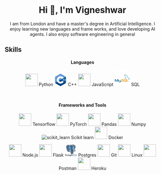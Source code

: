 <h1 align="center">Hi 👋, I'm Vigneshwar</h1>
<p align="center">I am from London and have a master's degree in Artificial Intelligence. I enjoy learning new languages and frame works, and love developing AI agents. I also enjoy software engineering in general</p>

## Skills

<h4 align="center">Languages</h4>

<p align="center">
<img src="https://www.vectorlogo.zone/logos/python/python-icon.svg" width="40" height="40"/> Python
 <img src="https://raw.githubusercontent.com/devicons/devicon/master/icons/cplusplus/cplusplus-original.svg" alt="cplusplus" width="40" height="40"/> C++
 <img src="https://upload.vectorlogo.zone/logos/javascript/images/239ec8a4-163e-4792-83b6-3f6d96911757.svg" width="40" height="40"/> JavaScript
 <img src="https://raw.githubusercontent.com/devicons/devicon/master/icons/mysql/mysql-original-wordmark.svg" alt="mysql" width="50" height="50"/> SQL
</p> 

<br>

<h4 align="center">Frameworks and Tools</h4>

<p align="center">
<img src="https://www.vectorlogo.zone/logos/tensorflow/tensorflow-icon.svg" width="40" height="40"/> Tensorflow
<img src="https://www.vectorlogo.zone/logos/pytorch/pytorch-icon.svg" width="40" height="40"/> PyTorch
<img src="https://pandas.pydata.org/static/img/pandas_mark.svg" width="40" height="40"/> Pandas 
<img src="https://www.vectorlogo.zone/logos/numpy/numpy-icon.svg" width="40" height="40"/> Numpy 
<img src="https://upload.wikimedia.org/wikipedia/commons/0/05/Scikit_learn_logo_small.svg" alt="scikit_learn" width="40" height="40"/> Scikit learn 
<img src="https://www.vectorlogo.zone/logos/docker/docker-icon.svg" width="40" height="40"/> Docker 
 </p>
 
 <p align="center">
<img src="https://www.vectorlogo.zone/logos/nodejs/nodejs-icon.svg" width="40" height="40"/> Node.js 
<img src="https://www.vectorlogo.zone/logos/pocoo_flask/pocoo_flask-icon.svg" width="40" height="40"/> Flask 
<img src="https://raw.githubusercontent.com/devicons/devicon/master/icons/postgresql/postgresql-original-wordmark.svg" alt="postgresql" width="40" height="40"/> Postgres 
<img src="https://www.vectorlogo.zone/logos/github/github-tile.svg" width="40" height="40"/> Git  
<img src="https://www.vectorlogo.zone/logos/linux/linux-icon.svg" width="40" height="40"/> Linux 
<img src="https://www.vectorlogo.zone/logos/getpostman/getpostman-icon.svg" width="40" height="40"/> Postman 
<img src="https://www.vectorlogo.zone/logos/heroku/heroku-icon.svg" width="40" height="40"/> Heroku
  
  
  
</p>

